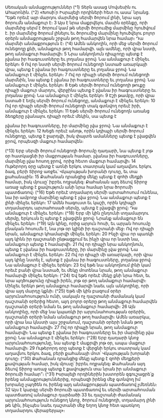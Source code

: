 
Սեռական անմաքրություններ
(^1) Տերն ասաց Մովսեսին ու Ահարոնին. (^2) «Խոսի՛ր Իսրայելի որդիների հետ ու ասա՛ նրանց. “Եթե որեւէ այր մարդու
մարմնից սերմի ծորում լինի, նրա այդ ծորումն անմաքուր է։ 3 Այս է նրա մաքրվելու մասին օրենքը, որի մարմնից սերմ է
ծորում կամ թե սերմի ծորումից մարմինը հյուծվում է. իր մարմնից ծորում լինելու եւ ծորումից մարմինը հյուծվելու բոլոր
օրերն անմաքրության շրջան թող համարվեն նրա համար։ Դա մարմնի անմաքրություն է։
(^4) Ամեն անկողին, որի մեջ սերմի ծորում ունեցողը քնի, անմաքուր թող համարվի. այն ամենը, որի վրա նստի, թող
անմաքուր համարվի։ 5 Նրա անկողնուն դիպչողը պետք է լվանա իր հագուստները եւ լողանա ջրով։ Նա անմաքուր է
մինչեւ երեկո։ 6 Ով որ նստի սերմի ծորում ունեցողի նստած առարկայի վրա, պետք է լվանա իր հագուստները եւ լողանա
ջրով։ Նա անմաքուր է մինչեւ երեկո։ 7 Ով որ դիպչի սերմի ծորում ունեցողի մարմնին, նա պետք է լվանա իր հագուստները
եւ լողանա ջրով։ Նա անմաքուր է մինչեւ երեկո։ 8 Եթե սերմի ծորում ունեցողի թուքը դիպչի մաքուր մարդու, վերջինս
պետք է լվանա իր հագուստները եւ լողանա ջրով։ Նա անմաքուր է մինչեւ երեկո։ 9 Էշի թամբը, որի վրա նստած է եղել
սերմի ծորում ունեցողը, անմաքուր է մինչեւ երեկո։ 10 Ով որ դիպչի սերմի ծորում ունեցողի տակ գտնվող որեւէ իրի,
անմաքուր է մինչեւ երեկո։ 11 Եթե սերմի ծորում ունեցողն առանց ձեռքերը լվանալու դիպչի որեւէ մեկին, սա պետք է


լվանա իր հագուստները, իր մարմինը լվա ջրով։ Նա անմաքուր է մինչեւ երեկո։ 12 Խեցե որեւէ անոթ, որին կդիպչի սերմի
ծորում ունեցողը, պետք է ջարդվի, իսկ փայտե ամանները պետք է լվացվեն ջրով, որպեսզի մաքուր համարվեն։

(^13) Երբ սերմի ծորում ունեցողի ծորումը դադարի, նա պետք է յոթ օր հատկացնի իր մաքրության համար. լվանա իր
հագուստները, մարմինը լվա հոսող ջրով, որից հետո մաքուր համարվի։ 14 Ութերորդ օրը պետք է առնի երկու տատրակ
կամ աղավնու երկու ձագ, բերի Տիրոջ առջեւ՝ Վկայության խորանի դուռը, եւ տա քահանային։ 15 Քահանան դրանցից
մեկը պետք է զոհի մեղքի համար, իսկ մյուսը՝ իբրեւ ողջակեզ։ Քահանան այդ ձեւով Տիրոջ առաջ պետք է քավություն
անի նրա համար նրա ծորումի պատճառով։
(^16) Եթե որեւէ տղամարդ սերմի արտահոսում ունենա, նա իր ամբողջ մարմինը պետք է լվա ջրով։ Նա անմաքուր պետք
է լինի մինչեւ երեկո։ 17 Ամեն հագուստ եւ կաշի, որին կդիպչի տղամարդու արտահոսած սերմը, պետք է լվացվի ջրով։ Դա
անմաքուր է մինչեւ երեկո։
(^18) Երբ մի կին ընդունի տղամարդու սերմը, երկուսն էլ պետք է լվացվեն ջրով։ Նրանք անմաքուր են մինչեւ երեկո։
(^19) Այն կինը, որից արյուն հոսի, եւ արյան հոսումը բնական հոսումն է, նա յոթ օր կլինի իր դաշտանի մեջ։ Ով որ դիպչի
նրան, անմաքուր կհամարվի մինչեւ երեկո։ 20 Ինչի վրա որ պառկի այդ կինն իր դաշտանի ընթացքում եւ ինչի վրա որ նստի
նա, անմաքուր պետք է համարվի։ 21 Ով որ դիպչի նրա անկողնուն, պետք է լվանա իր հագուստները, իր մարմինը լվա
ջրով։ Նա անմաքուր է մինչեւ երեկո։ 22 Ով որ դիպչի մի առարկայի, որի վրա այդ կինը նստել է, պետք է լվանա իր
հագուստները, լողանա ջրով։ Նա անմաքուր է մինչեւ երեկո։ 23 Եվ եթե նա անկողնում լինի կամ որեւէ բանի վրա նստած,
եւ մեկը մոտենա նրան, թող անմաքուր համարվի մինչեւ երեկո։
(^24) Եվ եթե որեւէ մեկը քնի նրա հետ, եւ նրա պղծությունը դիպչի իրեն, յոթ օր թող անմաքուր համարվի։ Մինչեւ երեկո
թող անմաքուր համարվի նաեւ այն անկողինը, որի վրա այդ մարդը կքնի։
(^25) Եթե մի կին բազում օրեր արյունահոսություն ունի, սակայն ոչ դաշտանի ժամանակ կամ դաշտանի օրերից հետո,
այդ բոլոր օրերը թող անմաքուր համարվեն դաշտանի օրերի նման եւ թող անմաքուր համարվի։ 26 Այն անկողինը, որի
մեջ նա կպառկի իր արյունահոսության օրերին, դաշտանի օրերի նման անմաքուր թող համարվի։ Ամեն առարկա, որի
վրա նա կնստի այս շրջանում, դաշտանի օրերի նման թող անմաքուր համարվի։ 27 Ով որ դիպչի նրան, թող անմաքուր
համարվի։ Նա պետք է լվանա իր հագուստները եւ իր մարմինը լվա ջրով։ Նա անմաքուր է մինչեւ երեկո։
(^28) Երբ դադարի կնոջ արյունահոսությունը, նա պետք է մաքրվի յոթ օր, ապա մաքուր համարվի։ 29 Ութերորդ օրը
պետք է վերցնի երկու տատրակ կամ աղավնու երկու ձագ, բերի քահանայի մոտ՝ Վկայության խորանի դուռը։
(^30) Քահանան դրանցից մեկը պետք է զոհի մեղքերի քավության համար, իսկ մյուսը՝ իբրեւ ողջակեզ։ Քահանան այդ ձեւով
Տիրոջ առաջ պետք է քավություն տա նրան իր անմաքուր ծորումի համար”։
(^31) Իսրայելի որդիներին խստորեն զգուշացրե՛ք իրենց անմաքրություններից, որպեսզի իրենց մեջ գտնվող իմ խորանը
չպղծեն ու իրենց այդ անմաքրության պատճառով չմեռնեն։ 32 Այս է կարգը սերմի ծորումի պատճառով եւ սերմի
արտահոսման պատճառով անմաքուր դարձածի 33 եւ դաշտանի ժամանակ արյունահոսություն ունեցող կնոջ, ծորում
ունեցողի, տղամարդ լինի թե կին, ինչպես նաեւ դաշտանի մեջ եղող կնոջ հետ պառկող տղամարդու վերաբերյալ»։
